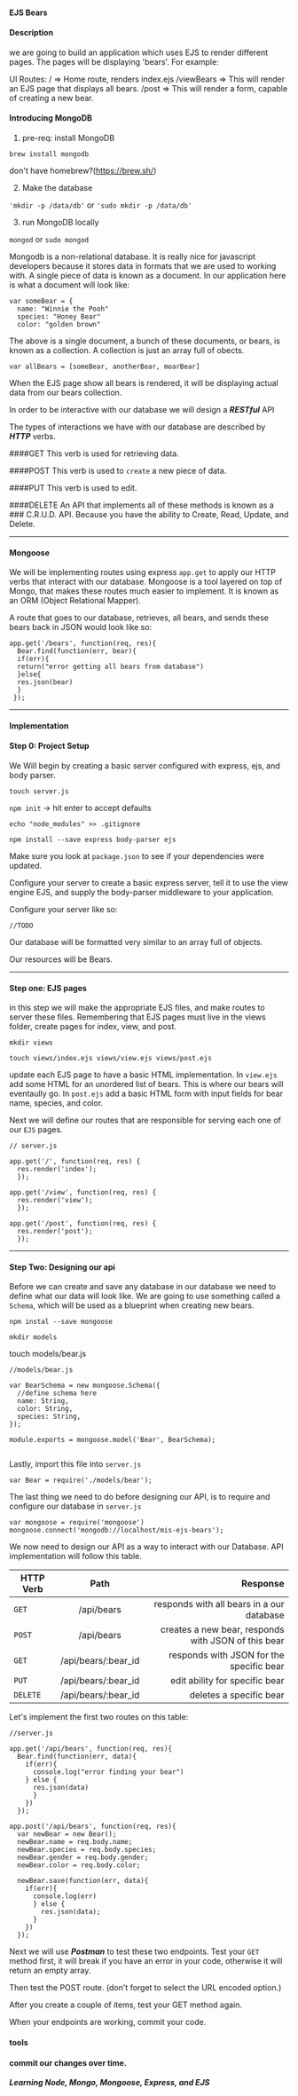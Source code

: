 #### EJS Bears

#### Description
we are going to build an application which uses EJS to render different pages. The pages will be displaying 'bears'.
For example:

UI Routes:
/ => Home route, renders index.ejs
/viewBears => This will render an EJS page that displays all bears.
/post => This will render a form, capable of creating a new bear.

#### Introducing MongoDB

1) pre-req: install MongoDB

`brew install mongodb`

don't have homebrew?(https://brew.sh/)

2) Make the database

`'mkdir -p /data/db'` or `'sudo mkdir -p /data/db'`

3) run MongoDB locally

`mongod` or `sudo mongod`

Mongodb is a non-relational database. It is really nice for javascript developers because it stores data in formats that we are used to working with. A single piece of data is known as a document. In our application here is what a document will look like:

```
var someBear = {
  name: "Winnie the Pooh"
  species: "Honey Bear"
  color: "golden brown"
```

The above is a single document, a bunch of these documents, or bears, is known as a collection. A collection is just an array full of obects.
```
var allBears = [someBear, anotherBear, moarBear]
```

When the EJS page show all bears is rendered, it will be displaying actual data from our bears collection.

In order to be interactive with our database we will design a ___RESTful___ API

The types of interactions we have with our database are described by ___HTTP___ verbs.

####GET
This verb is used for retrieving data.

####POST
This verb is used to `create` a new piece of data.

####PUT
This verb is used to edit.

####DELETE
An API that implements all of these methods is known as a ### C.R.U.D. API. Because you have the ability to Create, Read, Update, and Delete.

----
#### Mongoose
We will be implementing routes using express `app.get` to apply our HTTP verbs that interact with our database. Mongoose is a tool layered on top of Mongo, that makes these routes much easier to implement. It is known as an ORM (Object Relational Mapper).

A route that goes to our database, retrieves, all bears, and sends these bears back in JSON would look like so:
```
app.get('/bears', function(req, res){
  Bear.find(function(err, bear){
  if(err){
  return("error getting all bears from database")
  }else{
  res.json(bear)
  }
 });
 ```

 ----

 #### Implementation

 #### Step 0: Project Setup

 We Will begin by creating a basic server configured with express, ejs, and body parser.

 `touch server.js`

 `npm init` -> hit enter to accept defaults

 `echo "node_modules" >> .gitignore`

 `npm install --save express body-parser ejs`

 Make sure you look at `package.json` to see if your dependencies were updated.

 Configure your server to create a basic express server, tell it to use the view engine EJS, and supply the body-parser middleware to your application.

 Configure your server like so:

 ```
 //TODO

 ```


Our database will be formatted very similar to an array full of objects.

Our resources will be Bears.

----
#### Step one: EJS pages
in this step we will make the appropriate EJS files, and make routes to server these files.
Remembering that EJS pages must live in the views folder, create pages for index, view, and post.

`mkdir views`

`touch views/index.ejs views/view.ejs views/post.ejs`

update each EJS page to have a basic HTML implementation. In `view.ejs` add some HTML for an unordered list of bears. This is where our bears will eventaully go. In `post.ejs` add a basic HTML form with input fields for bear name, species, and color.

Next we will define our routes that are responsible for serving each one of our `EJS` pages.

```
// server.js

app.get('/', function(req, res) {
  res.render('index');
  });

app.get('/view', function(req, res) {
  res.render('view');
  });

app.get('/post', function(req, res) {
  res.render('post');
  });

```

----
#### Step Two: Designing our api

Before we can create and save any database in our database we need to define what our data will look like. We are going to use something called a `Schema`, which will be used as a blueprint when creating new bears.

`npm instal --save mongoose`

`mkdir models`

touch models/bear.js

```
//models/bear.js

var BearSchema = new mongoose.Schema({
  //define schema here
  name: String,
  color: String,
  species: String,
});

module.exports = mongoose.model('Bear', BearSchema);


```

Lastly, import this file into `server.js`

`var Bear = require('./models/bear');`

The last thing we need to do before designing our API, is to require and configure our database
in `server.js`

```
var mongoose = require('mongoose')
mongoose.connect('mongodb://localhost/mis-ejs-bears');
```

We now need to design our API as a way to interact with our Database.
API implementation will follow this table.

| HTTP Verb     | Path          | Response  |
| ------------- |:-------------:| -----:|
| `GET`         | /api/bears    | responds with all bears in a our database |
| `POST`        | /api/bears    |   creates a new bear, responds with JSON of this bear |
| `GET`          | /api/bears/:bear_id      |    responds with JSON for the specific bear|
| `PUT`          | /api/bears/:bear_id      |    edit ability for specific bear|
| `DELETE`          | /api/bears/:bear_id      |    deletes a specific bear |

Let's implement the first two routes on this table:
```
//server.js

app.get('/api/bears', function(req, res){
  Bear.find(function(err, data){
    if(err){
      console.log("error finding your bear")
    } else {
      res.json(data)
      }
    })
  });

app.post('/api/bears', function(req, res){
  var newBear = new Bear();
  newBear.name = req.body.name;
  newBear.species = req.body.species;
  newBear.gender = req.body.gender;
  newBear.color = req.body.color;

  newBear.save(function(err, data){
    if(err){
      console.log(err)
      } else {
        res.json(data);
      }
    })
  });
```

Next we will use ___Postman___ to test these two endpoints.
Test your `GET` method first, it will break if you have an error in your code, otherwise it will return an empty array.

Then test the POST route. (don't forget to select the URL encoded option.)

After you create a couple of items, test your GET method again.

When your endpoints are working, commit your code.


#### tools

#### commit our changes over time.

___Learning Node, Mongo, Mongoose, Express, and EJS___

